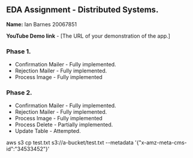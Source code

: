 ## EDA Assignment - Distributed Systems.

__Name:__ Ian Barnes 20067851

__YouTube Demo link__ - [The URL of your demonstration of the app.]


### Phase 1.
+ Confirmation Mailer - Fully implemented.
+ Rejection Mailer - Fully implemented.
+ Process Image - Fully implemented
  
### Phase 2.
+ Confirmation Mailer - Fully implemented.
+ Rejection Mailer - Fully implemented.
+ Process Image - Fully implemented
+ Process Delete - Partially implemented.
+ Update Table - Attempted.


aws s3 cp test.txt s3://a-bucket/test.txt --metadata '{"x-amz-meta-cms-id":"34533452"}'
